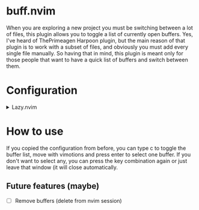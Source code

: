 # buff.nvim

When you are exploring a new project you must be switching between a lot of files, this plugin allows you to toggle a list of currently open buffers.
Yes, I've heard of ThePrimeagen Harpoon plugin, but the main reason of that plugin is to work with a subset of files, and obviously you must add every single file manually. So having that in mind, this plugin is meant only for those people that want to have a quick list of buffers and switch between them.

# Configuration

<details>
<summary>Lazy.nvim</summary>

```lua
return {
    'kutiny/buff.nvim',
    lazy = true,
    cmd = { 'BuffListToggle' },
    opts = {
        ignore_patterns = {
            "oil:.*", -- useful if you want to hide custom buffers like oil.nvim
        }
    },
    keys = {
        { '<leader>c', function() require('buff').show_buffer_list() end }
    },
}
```
</details>

# How to use

If you copied the configuration from before, you can type <leader>c to toggle the buffer list, move with vimotions and press enter to select one buffer.
If you don't want to select any, you can press the key combination again or just leave that window (it will close automatically.

## Future features (maybe)

- [ ] Remove buffers (delete from nvim session)

